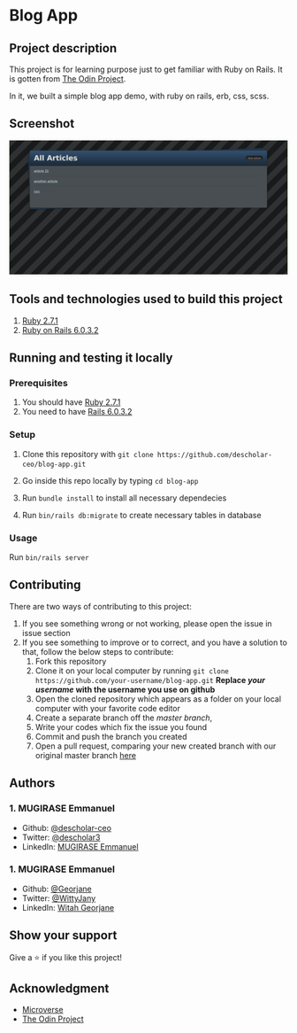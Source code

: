 # Blog App

## Project description
This project is for learning purpose just to get familiar with Ruby on Rails. It is gotten from [The Odin Project](https://www.theodinproject.com/courses/ruby-on-rails/lessons/ruby-on-rails-ruby-on-rails).

In it, we built a simple blog app demo, with ruby on rails, erb, css, scss.

## Screenshot
![](app/assets/images/screenshots/scr-sht.png)

## Tools and technologies used to build this project
1. [Ruby 2.7.1](https://www.ruby-lang.org/en/news/2020/03/31/ruby-2-7-1-released/)
1. [Ruby on Rails 6.0.3.2](https://weblog.rubyonrails.org/2020/6/17/Rails-6-0-3-2-has-been-released/)

## Running and testing it locally

### Prerequisites
1. You should have [Ruby 2.7.1](https://www.ruby-lang.org/en/news/2020/03/31/ruby-2-7-1-released/)
1. You need to have [Rails 6.0.3.2](https://weblog.rubyonrails.org/2020/6/17/Rails-6-0-3-2-has-been-released/)

### Setup
1. Clone this repository with `git clone https://github.com/descholar-ceo/blog-app.git`

1. Go inside this repo locally by typing `cd blog-app`

1. Run `bundle install` to install all necessary dependecies

1. Run `bin/rails db:migrate` to create necessary tables in database

### Usage
Run `bin/rails server`

## Contributing
There are two ways of contributing to this project:

1. If you see something wrong or not working, please open the issue in issue section
1. If you see something to improve or to correct, and you have a solution to that, follow the below steps to contribute:
    1. Fork this repository
    1. Clone it on your local computer by running `git clone https://github.com/your-username/blog-app.git` __Replace *your username* with the username you use on github__
    1. Open the cloned repository which appears as a folder on your local computer with your favorite code editor
    1. Create a separate branch off the *master branch*,
    1. Write your codes which fix the issue you found
    1. Commit and push the branch you created
    1. Open a pull request, comparing your new created branch with our original master branch [here](https://github.com/descholar-ceo/blog-app/)

## Authors
### 1. MUGIRASE Emmanuel
* Github: [@descholar-ceo](https://github.com/descholar-ceo)
* Twitter: [@descholar3](https://twitter.com/descholar3)
* LinkedIn: [MUGIRASE Emmanuel](https://www.linkedin.com/in/mugirase-emmanuel-a90b49143)

### 1. MUGIRASE Emmanuel
* Github: [@Georjane](https://github.com/Georjane)
* Twitter: [@WittyJany](https://twitter.com/WittyJany)
* LinkedIn: [Witah Georjane](https://www.linkedin.com/in/witah-georjane-74b8bb184)


## Show your support 
Give a ⭐️ if you like this project!

## Acknowledgment
* [Microverse](https://www.microvese.org)
* [The Odin Project](https://www.theodinproject.com)
